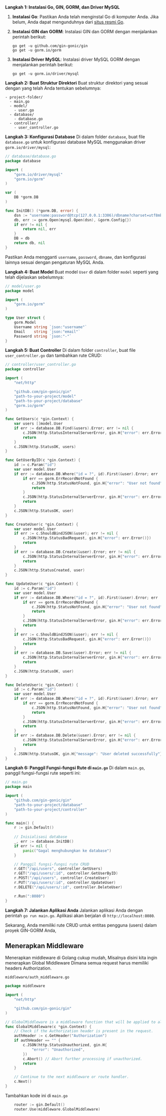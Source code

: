 **Langkah 1: Instalasi Go, GIN, GORM, dan Driver MySQL**

1. **Instalasi Go**: Pastikan Anda telah menginstal Go di komputer Anda. Jika belum, Anda dapat mengunduhnya dari [situs resmi Go](https://golang.org/dl/).

2. **Instalasi GIN dan GORM**: Instalasi GIN dan GORM dengan menjalankan perintah berikut:

   ```shell
   go get -u github.com/gin-gonic/gin
   go get -u gorm.io/gorm
   ```

3. **Instalasi Driver MySQL**: Instalasi driver MySQL GORM dengan menjalankan perintah berikut:

   ```shell
   go get -u gorm.io/driver/mysql
   ```

**Langkah 2: Buat Struktur Direktori**
Buat struktur direktori yang sesuai dengan yang telah Anda tentukan sebelumnya:

```
- project-folder/
  - main.go
  - model/
    - user.go
  - database/
    - database.go
  - controller/
    - user_controller.go
```

**Langkah 3: Konfigurasi Database**
Di dalam folder `database`, buat file `database.go` untuk konfigurasi database MySQL menggunakan driver `gorm.io/driver/mysql`:

```go
// database/database.go
package database

import (
    "gorm.io/driver/mysql"
    "gorm.io/gorm"
)

var (
    DB *gorm.DB
)

func InitDB() (*gorm.DB, error) {
    dsn := "username:password@tcp(127.0.0.1:3306)/dbname?charset=utf8mb4&parseTime=True&loc=Local"
    db, err := gorm.Open(mysql.Open(dsn), &gorm.Config{})
    if err != nil {
        return nil, err
    }
    DB = db
    return db, nil
}
```

Pastikan Anda mengganti `username`, `password`, `dbname`, dan konfigurasi lainnya sesuai dengan pengaturan MySQL Anda.

**Langkah 4: Buat Model**
Buat model `User` di dalam folder `model` seperti yang telah dijelaskan sebelumnya:

```go
// model/user.go
package model

import (
    "gorm.io/gorm"
)

type User struct {
    gorm.Model
    Username string `json:"username"`
    Email    string `json:"email"`
    Password string `json:"-"`
}
```

**Langkah 5: Buat Controller**
Di dalam folder `controller`, buat file `user_controller.go` dan tambahkan rute CRUD:

```go
// controller/user_controller.go
package controller

import (
    "net/http"

    "github.com/gin-gonic/gin"
    "path-to-your-project/model"
    "path-to-your-project/database"
    "gorm.io/gorm"
)

func GetUsers(c *gin.Context) {
    var users []model.User
    if err := database.DB.Find(&users).Error; err != nil {
        c.JSON(http.StatusInternalServerError, gin.H{"error": err.Error()})
        return
    }
    c.JSON(http.StatusOK, users)
}

func GetUserByID(c *gin.Context) {
    id := c.Param("id")
    var user model.User
    if err := database.DB.Where("id = ?", id).First(&user).Error; err != nil {
        if err == gorm.ErrRecordNotFound {
            c.JSON(http.StatusNotFound, gin.H{"error": "User not found"})
            return
        }
        c.JSON(http.StatusInternalServerError, gin.H{"error": err.Error()})
        return
    }
    c.JSON(http.StatusOK, user)
}

func CreateUser(c *gin.Context) {
    var user model.User
    if err := c.ShouldBindJSON(&user); err != nil {
        c.JSON(http.StatusBadRequest, gin.H{"error": err.Error()})
        return
    }
    if err := database.DB.Create(&user).Error; err != nil {
        c.JSON(http.StatusInternalServerError, gin.H{"error": err.Error()})
        return
    }
    c.JSON(http.StatusCreated, user)
}

func UpdateUser(c *gin.Context) {
    id := c.Param("id")
    var user model.User
    if err := database.DB.Where("id = ?", id).First(&user).Error; err != nil {
        if err == gorm.ErrRecordNotFound {
            c.JSON(http.StatusNotFound, gin.H{"error": "User not found"})
            return
        }
        c.JSON(http.StatusInternalServerError, gin.H{"error": err.Error()})
        return
    }
    if err := c.ShouldBindJSON(&user); err != nil {
        c.JSON(http.StatusBadRequest, gin.H{"error": err.Error()})
        return
    }
    if err := database.DB.Save(&user).Error; err != nil {
        c.JSON(http.StatusInternalServerError, gin.H{"error": err.Error()})
        return
    }
    c.JSON(http.StatusOK, user)
}

func DeleteUser(c *gin.Context) {
    id := c.Param("id")
    var user model.User
    if err := database.DB.Where("id = ?", id).First(&user).Error; err != nil {
        if err == gorm.ErrRecordNotFound {
            c.JSON(http.StatusNotFound, gin.H{"error": "User not found"})
            return
        }
        c.JSON(http.StatusInternalServerError, gin.H{"error": err.Error()})
        return
    }
    if err := database.DB.Delete(&user).Error; err != nil {
        c.JSON(http.StatusInternalServerError, gin.H{"error": err.Error()})
        return
    }
    c.JSON(http.StatusOK, gin.H{"message": "User deleted successfully"})
}
```

**Langkah 6: Panggil Fungsi-fungsi Rute di `main.go`**
Di dalam `main.go`, panggil fungsi-fungsi rute seperti ini:

```go
// main.go
package main

import (
    "github.com/gin-gonic/gin"
    "path-to-your-project/database"
    "path-to-your-project/controller"
)

func main() {
    r := gin.Default()
    
    // Inisialisasi database
    _, err := database.InitDB()
    if err != nil {
        panic("Gagal menghubungkan ke database")
    }

    // Panggil fungsi-fungsi rute CRUD
    r.GET("/api/users", controller.GetUsers)
    r.GET("/api/users/:id", controller.GetUserByID)
    r.POST("/api/users", controller.CreateUser)
    r.PUT("/api/users/:id", controller.UpdateUser)
    r.DELETE("/api/users/:id", controller.DeleteUser)

    r.Run(":8080")
}
```

**Langkah 7: Jalankan Aplikasi Anda**
Jalankan aplikasi Anda dengan perintah `go run main.go`. Aplikasi akan berjalan di `http://localhost:8080`.

Sekarang, Anda memiliki rute CRUD untuk entitas pengguna (users) dalam proyek GIN-GORM Anda,


## Menerapkan Middleware
Menerapkan middleware di Golang cukup mudah,
Misalnya disini kita ingin menerapkan Global Middleware
Dimana semua request harus memiliki headers Authorization.

`middleware/auth_middleware.go`
```go
package middleware

import (
	"net/http"

	"github.com/gin-gonic/gin"
)

// GlobalMiddleware is a middleware function that will be applied to all routes.
func GlobalMiddleware(c *gin.Context) {
	// Check if the Authorization header is present in the request.
	authHeader := c.GetHeader("Authorization")
	if authHeader == "" {
		c.JSON(http.StatusUnauthorized, gin.H{
			"error": "Unauthorized",
		})
		c.Abort() // Abort further processing if unauthorized.
		return
	}

	// Continue to the next middleware or route handler.
	c.Next()
}

```

Tambahkan kode ini di `main.go`
```go
    router := gin.Default()
	router.Use(middleware.GlobalMiddleware)
	
```
